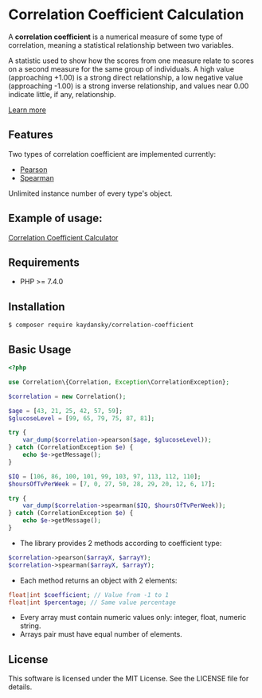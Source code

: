 # Correlation Coefficient Calculation

A **correlation coefficient** is a numerical measure of some type of correlation, meaning a statistical relationship between two variables.

A statistic used to show how the scores from one measure relate to scores on a second measure for the same group of individuals. A high value (approaching +1.00) is a strong direct relationship, a low negative value (approaching -1.00) is a strong inverse relationship, and values near 0.00 indicate little, if any, relationship.

[Learn more](https://en.wikipedia.org/wiki/Correlation_coefficient)

## Features

Two types of correlation coefficient are implemented currently:

* [Pearson](https://en.wikipedia.org/wiki/Pearson_correlation_coefficient)
* [Spearman](https://en.wikipedia.org/wiki/Spearman%27s_rank_correlation_coefficient)

Unlimited instance number of every type's object.

## Example of usage:

[Correlation Coefficient Calculator](https://cc-calculator.ruscoder.com)

## Requirements

* PHP >= 7.4.0

## Installation

```
$ composer require kaydansky/correlation-coefficient
```

## Basic Usage

```php
<?php

use Correlation\{Correlation, Exception\CorrelationException};

$correlation = new Correlation();

$age = [43, 21, 25, 42, 57, 59];
$glucoseLevel = [99, 65, 79, 75, 87, 81];

try {
    var_dump($correlation->pearson($age, $glucoseLevel));
} catch (CorrelationException $e) {
    echo $e->getMessage();
}

$IQ = [106, 86, 100, 101, 99, 103, 97, 113, 112, 110];
$hoursOfTvPerWeek = [7, 0, 27, 50, 28, 29, 20, 12, 6, 17];

try {
    var_dump($correlation->spearman($IQ, $hoursOfTvPerWeek));
} catch (CorrelationException $e) {
    echo $e->getMessage();
}
```

* The library provides 2 methods according to coefficient type:

```php
$correlation->pearson($arrayX, $arrayY);
$correlation->spearman($arrayX, $arrayY);
```

* Each method returns an object with 2 elements:

```php
float|int $coefficient; // Value from -1 to 1
float|int $percentage; // Same value percentage
```
* Every array must contain numeric values only: integer, float, numeric string.
* Arrays pair must have equal number of elements.

## License

This software is licensed under the MIT License. See the LICENSE file for details.